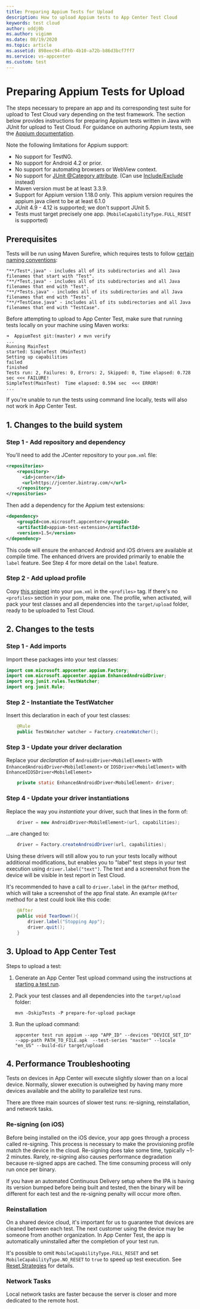 ```yaml
---
title: Preparing Appium Tests for Upload
description: How to upload Appium tests to App Center Test Cloud
keywords: test cloud
author: oddj0b
ms.author: vigimm
ms.date: 08/19/2020
ms.topic: article
ms.assetid: 898eec94-dfbb-4b10-a72b-b86d3bcf7ff7
ms.service: vs-appcenter
ms.custom: test
---
```


# Preparing Appium Tests for Upload
The steps necessary to prepare an app and its corresponding test suite for upload to Test Cloud vary depending on the test framework. The section below provides instructions for preparing Appium tests written in Java with JUnit for upload to Test Cloud. For guidance on authoring Appium tests, see the [Appium documentation](https://appium.io/docs/en/about-appium/intro/).

Note the following limitations for Appium support:

* No support for TestNG.
* No support for Android 4.2 or prior.
* No support for automating browsers or WebView context.
* No support for [JUnit @Category attribute](http://maven.apache.org/surefire/maven-surefire-plugin/examples/junit.html). (Can use [Include/Exclude](http://maven.apache.org/surefire/maven-surefire-plugin/examples/inclusion-exclusion.html) instead)
* Maven version must be at least 3.3.9.
* Support for Appium version 1.18.0 only. This appium version requires the appium java client to be at least 6.1.0
* JUnit 4.9 - 4.12 is supported; we don't support JUnit 5.
* Tests must target precisely one app. (`MobileCapabilityType.FULL_RESET` is supported)

## Prerequisites
Tests will be run using Maven Surefire, which requires tests to follow [certain naming conventions](https://maven.apache.org/surefire/maven-surefire-plugin/examples/inclusion-exclusion.html):

```text
"**/Test*.java" - includes all of its subdirectories and all Java filenames that start with "Test".
"**/*Test.java" - includes all of its subdirectories and all Java filenames that end with "Test".
"**/*Tests.java" - includes all of its subdirectories and all Java filenames that end with "Tests".
"**/*TestCase.java" - includes all of its subdirectories and all Java filenames that end with "TestCase".
```

Before attempting to upload to App Center Test, make sure that running tests locally on your machine using Maven works:

```text
➜  AppiumTest git:(master) ✗ mvn verify
...
Running MainTest
started: SimpleTest (MainTest)
Setting up capabilities
failed
finished
Tests run: 2, Failures: 0, Errors: 2, Skipped: 0, Time elapsed: 0.728 sec <<< FAILURE!
SimpleTest(MainTest)  Time elapsed: 0.594 sec  <<< ERROR!
...
```

If you're unable to run the tests using command line locally, tests will also not work in App Center Test.

## 1. Changes to the build system

### Step 1 - Add repository and dependency

You'll need to add the JCenter repository to your `pom.xml` file:

```xml
<repositories>
    <repository>
      <id>jcenter</id>
      <url>https://jcenter.bintray.com/</url>
    </repository>
</repositories>
```

Then add a dependency for the Appium test extensions:

```xml
<dependency>
    <groupId>com.microsoft.appcenter</groupId>
    <artifactId>appium-test-extension</artifactId>
    <version>1.5</version>
</dependency>
```

This code will ensure the enhanced Android and iOS drivers are available at compile time. The enhanced drivers are provided primarily to enable the `label` feature. See Step 4 for more detail on the `label` feature.

### Step 2 - Add upload profile

Copy [this snippet](https://github.com/Microsoft/AppCenter-Test-Appium-Java-Extensions/blob/master/uploadprofilesnippet.xml) into your `pom.xml` in the `<profiles>` tag. If there's no `<profiles>` section in your pom, make one.
The profile, when activated, will pack your test classes and all dependencies into the `target/upload` folder, ready to be uploaded to Test Cloud.

## 2. Changes to the tests

### Step 1 - Add imports

Import these packages into your test classes:

```java
import com.microsoft.appcenter.appium.Factory;
import com.microsoft.appcenter.appium.EnhancedAndroidDriver;
import org.junit.rules.TestWatcher;
import org.junit.Rule;
```

### Step 2 - Instantiate the TestWatcher

Insert this declaration in each of your test classes:

```java
    @Rule
    public TestWatcher watcher = Factory.createWatcher();
```

### Step 3 - Update your driver declaration

Replace your *declaration* of `AndroidDriver<MobileElement>` with `EnhancedAndroidDriver<MobileElement>` or `IOSDriver<MobileElement>` with `EnhancedIOSDriver<MobileElement>`

```java
    private static EnhancedAndroidDriver<MobileElement> driver;
```

### Step 4 - Update your driver instantiations

Replace the way you *instantiate* your driver, such that lines in the form of:

```java
    driver = new AndroidDriver<MobileElement>(url, capabilities);
```

...are changed to:

```java
    driver = Factory.createAndroidDriver(url, capabilities);
```

Using these drivers will still allow you to run your tests locally without additional modifications, but enables you to "label" test steps in your test execution using `driver.label("text")`. The text and a screenshot from the device will be visible in test report in  Test Cloud.

It's recommended to have a call to `driver.label` in the `@After` method, which will take a screenshot of the app final state. An example `@After` method for a test could look like this code:

```java
    @After
    public void TearDown(){
        driver.label("Stopping App");
        driver.quit();
    }
```

## 3. Upload to App Center Test

Steps to upload a test:

1. Generate an App Center Test upload command using the instructions at [starting a test run](~/test-cloud/starting-a-test-run.md).
2. Pack your test classes and all dependencies into the `target/upload` folder:
   ```shell
   mvn -DskipTests -P prepare-for-upload package
   ```

3. Run the upload command:
   ```shell
   appcenter test run appium --app "APP_ID" --devices "DEVICE_SET_ID" --app-path PATH_TO_FILE.apk  --test-series "master" --locale "en_US" --build-dir target/upload
   ```

## 4. Performance Troubleshooting
Tests on devices in App Center will execute slightly slower than on a local device. Normally, slower execution is outweighed by having many more devices available and the ability to parallelize test runs.

There are three main sources of slower test runs: re-signing, reinstallation, and network tasks.

### Re-signing (on iOS)
Before being installed on the iOS device, your app goes through a process called re-signing. This process is necessary to make the provisioning profile match the device in the cloud. Re-signing does take some time, typically ~1-2 minutes. Rarely, re-signing also causes performance degradation because re-signed apps are cached. The time consuming process will only run once per binary.

If you have an automated Continuous Delivery setup where the IPA is having its version bumped before being built and tested, then the binary will be different for each test and the re-signing penalty will occur more often.

### Reinstallation
On a shared device cloud, it's important for us to guarantee that devices are cleaned between each test. The next customer using the device may be someone from another organization.  In App Center Test, the app is automatically uninstalled after the completion of your test run. 

It's possible to omit `MobileCapabilityType.FULL_RESET` and set `MobileCapabilityType.NO_RESET` to `true` to speed up test execution. See [Reset Strategies](https://appium.io/docs/en/writing-running-appium/other/reset-strategies/index.html) for details.

### Network Tasks
Local network tasks are faster because the server is closer and more dedicated to the remote host.
